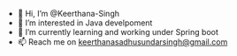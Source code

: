 - 👋 Hi, I’m @Keerthana-Singh
- 👀 I’m interested in Java develpoment
- 🌱 I’m currently learning and working under Spring boot 
- 📫 Reach me on keerthanasadhusundarsingh@gmail.com

<!---
Keerthana-Singh/Keerthana-Singh is a ✨ special ✨ repository because its `README.md` (this file) appears on your GitHub profile.
You can click the Preview link to take a look at your changes.
--->
